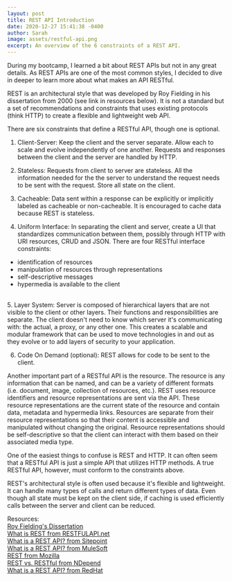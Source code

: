 ```yaml
---
layout: post
title: REST API Introduction
date: 2020-12-27 15:41:38 -0400
author: Sarah
image: assets/restful-api.png
excerpt: An overview of the 6 constraints of a REST API.
---
```


During my bootcamp, I learned a bit about REST APIs but not in any great details. As REST APIs are one of the most common styles, I decided to dive in deeper to learn more about what makes an API RESTful.

REST is an architectural style that was developed by Roy Fielding in his dissertation from 2000 (see link in resources below). It is not a standard but a set of recommendations and constraints that uses existing protocols (think HTTP) to create a flexible and lightweight web API.

There are six constraints that define a RESTful API, though one is optional. 

1. Client-Server: Keep the client and the server separate. Allow each to scale and evolve independently of one another. Requests and responses between the client and the server are handled by HTTP.

2. Stateless: Requests from client to server are stateless. All the information needed for the the server to understand the request needs to be sent with the request. Store all state on the client.

3. Cacheable: Data sent within a response can be explicitly or implicitly labeled as cacheable or non-cacheable. It is encouraged to cache data because REST is stateless.

4. Uniform Interface: In separating the client and server, create a UI that standardizes communication between them, possibly through HTTP with URI resources, CRUD and JSON. There are four RESTful interface constraints:
  - identification of resources
  - manipulation of resources through representations
  - self-descriptive messages
  - hypermedia is available to the client  
<br>
5. Layer System: Server is composed of hierarchical layers that are not visible to the client or other layers. Their functions and responsibilities are separate. The client doesn't need to know which server it's communicating with: the actual, a proxy, or any other one. This creates a scalable and modular framework that can be used to move technologies in and out as they evolve or to add layers of security to your application.

6. Code On Demand (optional): REST allows for code to be sent to the client.

Another important part of a RESTful API is the resource. The resource is any information that can be named, and can be a variety of different formats (i.e. document, image, collection of resources, etc.). REST uses resource identifiers and resource representations are sent via the API. These resource representations are the current state of the resource and contain data, metadata and hypermedia links. Resources are separate from their resource representations so that their content is accessible and manipulated without changing the original. Resource representations should be self-descriptive so that the client can interact with them based on their associated media type.

One of the easiest things to confuse is REST and HTTP. It can often seem that a RESTful API is just a simple API that utilizes HTTP methods. A true RESTful API, however, must conform to the constraints above.

REST's architectural style is often used because it's flexible and lightweight. It can handle many types of calls and return different types of data. Even though all state must be kept on the client side, if caching is used efficiently calls between the server and client can be reduced.

Resources:  
[Roy Fielding's Dissertation](https://www.ics.uci.edu/~fielding/pubs/dissertation/fielding_dissertation_2up.pdf)  
[What is REST from RESTFULAPI.net](https://restfulapi.net/)  
[What is a REST API? from Sitepoint](https://www.sitepoint.com/developers-rest-api/)  
[What is a REST API? from MuleSoft](https://www.mulesoft.com/resources/api/what-is-rest-api-design)  
[REST from Mozilla](https://developer.mozilla.org/en-US/docs/Glossary/REST)  
[REST vs. RESTful from NDepend](https://blog.ndepend.com/rest-vs-restful/)  
[What is a REST API? from RedHat](https://www.redhat.com/en/topics/api/what-is-a-rest-api)  